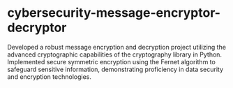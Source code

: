 # cybersecurity-message-encryptor-decryptor

Developed a robust message encryption and decryption project utilizing the advanced cryptographic capabilities of the cryptography library in Python.
Implemented secure symmetric encryption using the Fernet algorithm to safeguard sensitive information, demonstrating proficiency in data security and encryption technologies.
